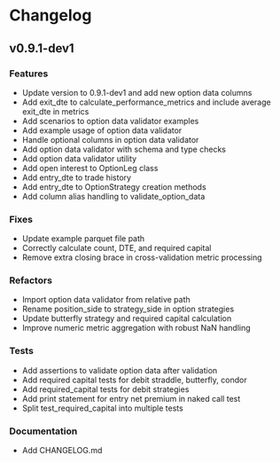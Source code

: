 # Changelog

## v0.9.1-dev1

### Features
- Update version to 0.9.1-dev1 and add new option data columns
- Add exit_dte to calculate_performance_metrics and include average exit_dte in metrics
- Add scenarios to option data validator examples
- Add example usage of option data validator
- Handle optional columns in option data validator
- Add option data validator with schema and type checks
- Add option data validator utility
- Add open interest to OptionLeg class
- Add entry_dte to trade history
- Add entry_dte to OptionStrategy creation methods
- Add column alias handling to validate_option_data

### Fixes
- Update example parquet file path
- Correctly calculate count, DTE, and required capital
- Remove extra closing brace in cross-validation metric processing

### Refactors
- Import option data validator from relative path
- Rename position_side to strategy_side in option strategies
- Update butterfly strategy and required capital calculation
- Improve numeric metric aggregation with robust NaN handling

### Tests
- Add assertions to validate option data after validation
- Add required capital tests for debit straddle, butterfly, condor
- Add required_capital tests for debit strategies
- Add print statement for entry net premium in naked call test
- Split test_required_capital into multiple tests

### Documentation
- Add CHANGELOG.md
